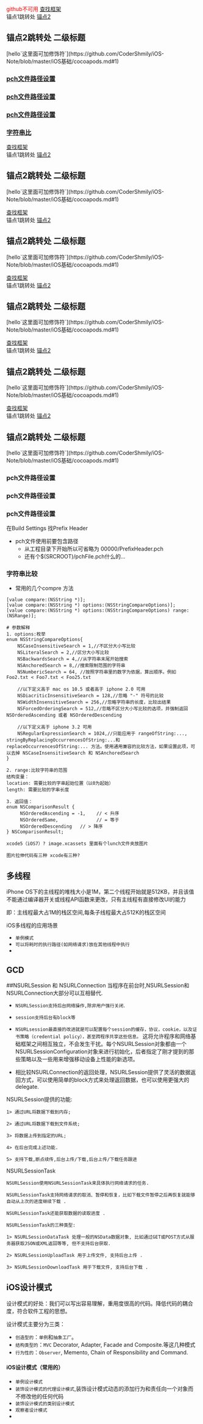<font color=red> github不可用 </font>
<a href="#1">查找框架</a>  
<a name="1">锚点1跳转处</a>
<a href="#2">锚点2</a>  
<h2 id="2">锚点2跳转处 二级标题</h2>
[hello`这里面可加修饰符`](https://github.com/CoderShmily/iOS-Note/blob/master/iOS基础/cocoapods.md#1)


### <a href="#pch文件路径设置">pch文件路径设置</a>
### <a href="#文件路径设置">pch文件路径设置</a>
### <a href="#pch">pch文件路径设置</a>
### <a href="#字符串比较">字符串比</a>


<a href="#1">查找框架</a>  
<a name="1">锚点1跳转处</a>
<a href="#2">锚点2</a>  
<h2 id="2">锚点2跳转处 二级标题</h2>
[hello`这里面可加修饰符`](https://github.com/CoderShmily/iOS-Note/blob/master/iOS基础/cocoapods.md#1)

<a href="#1">查找框架</a>  
<a name="1">锚点1跳转处</a>
<a href="#2">锚点2</a>  
<h2 id="2">锚点2跳转处 二级标题</h2>
[hello`这里面可加修饰符`](https://github.com/CoderShmily/iOS-Note/blob/master/iOS基础/cocoapods.md#1)


<a href="#1">查找框架</a>  
<a name="1">锚点1跳转处</a>
<a href="#2">锚点2</a>  
<h2 id="2">锚点2跳转处 二级标题</h2>
[hello`这里面可加修饰符`](https://github.com/CoderShmily/iOS-Note/blob/master/iOS基础/cocoapods.md#1)


<a href="#1">查找框架</a>  
<a name="1">锚点1跳转处</a>
<a href="#2">锚点2</a>  
<h2 id="2">锚点2跳转处 二级标题</h2>
[hello`这里面可加修饰符`](https://github.com/CoderShmily/iOS-Note/blob/master/iOS基础/cocoapods.md#1)


<a href="#1">查找框架</a>  
<a name="1">锚点1跳转处</a>
<a href="#2">锚点2</a>  
<h2 id="2">锚点2跳转处 二级标题</h2>
[hello`这里面可加修饰符`](https://github.com/CoderShmily/iOS-Note/blob/master/iOS基础/cocoapods.md#1)



### <a name="pch文件路径设置">pch文件路径设置</a>
### <a name="pch">pch文件路径设置</a>
### <a name="文件路径设置">pch文件路径设置</a>
在Build Settings 找Prefix Header
- pch文件使用前要包含路径
    - 从工程目录下开始所以可省略为 00000/PrefixHeader.pch
    - 还有个$(SRCROOT)/pchFile.pch什么的...

### <a name="字符串比较">字符串比较</a> 
- 常用的几个compre 方法

```objc
[value compare:(NSString *)];
[value compare:(NSString *) options:(NSStringCompareOptions)];
[value compare:(NSString *) options:(NSStringCompareOptions) range:(NSRange)];

# 参数解释
1. options:枚举
enum NSStringCompareOptions{
    NSCaseInsensitiveSearch = 1,//不区分大小写比较
    NSLiteralSearch = 2,//区分大小写比较
    NSBackwardsSearch = 4,//从字符串末尾开始搜索
    NSAnchoredSearch = 8,//搜索限制范围的字符串
    NSNumbericSearch = 64, //按照字符串里的数字为依据，算出顺序。例如 Foo2.txt < Foo7.txt < Foo25.txt

    //以下定义高于 mac os 10.5 或者高于 iphone 2.0 可用
    NSDiacriticInsensitiveSearch = 128,//忽略 "-" 符号的比较
    NSWidthInsensitiveSearch = 256,//忽略字符串的长度，比较出结果
    NSForcedOrderingSearch = 512,//忽略不区分大小写比较的选项，并强制返回 NSOrderedAscending 或者 NSOrderedDescending
    
    //以下定义高于 iphone 3.2 可用
    NSRegularExpressionSearch = 1024,//只能应用于 rangeOfString:..., stringByReplacingOccurrencesOfString:...和 replaceOccurrencesOfString:... 方法。使用通用兼容的比较方法，如果设置此项，可以去掉 NSCaseInsensitiveSearch 和 NSAnchoredSearch
}

2. range:比较字符串的范围
结构变量：
location: 需要比较的字串起始位置（以0为起始）
length: 需要比较的字串长度
 
3. 返回值：
enum NSComparisonResult {
     NSOrderedAscending = -1,    // < 升序
     NSOrderedSame,              // = 等于
     NSOrderedDescending   // > 降序
} NSComparisonResult;
```










```objc
xcode5（iOS7）? image.xcassets 里面有个lunch文件夹放图片

图片拉伸代码有三种 xcode有三种?
```

## 多线程
iPhone OS下的主线程的堆栈大小是1M，第二个线程开始就是512KB，并且该值不能通过编译器开关或线程API函数来更改，只有主线程有直接修改UI的能力

即：主线程最大占1M的栈区空间,每条子线程最大占512K的栈区空间

iOS多线程的应用场景
- `单例模式`
- `可以将耗时的执行路径(如网络请求)放在其他线程中执行`
- 

## GCD



 ##NSURLSession 和 NSURLConnection
 当程序在前台时,NSURLSession和NSURLConnection大部分可以互相替代.
 
- `NSURLSession支持后台网络操作,除非用户强行关闭`.

- `session支持后台有block等`

- `NSURLsession最直接的改进就是可以配置每个session的缓存，协议，cookie，以及证书策略（credential policy），甚至跨程序共享这些信息。`
这将允许程序和网络基础框架之间相互独立，不会发生干扰。每个NSURLSession对象都由一个NSURLSessionConfiguration对象来进行初始化，后者指定了刚才提到的那些策略以及一些用来增强移动设备上性能的新选项。

- 相比较NSURLConnection的返回处理，NSURLSession提供了灵活的数据返回方式，可以使用简单的block方式来处理返回数据，也可以使用更强大的delegate.

NSURLSession提供的功能:

    1> 通过URL将数据下载到内存;    

    2> 通过URL将数据下载到文件系统;

    3> 将数据上传到指定的URL;

    4> 在后台完成上述功能.

    5> 支持下载,断点续传,后台上传/下载,后台上传/下载任务跟进
    
NSURLSessionTask

    NSURLSession使用NSURLSessionTask来具体执行网络请求的任务.

    NSURLSessionTask支持网络请求的取消、暂停和恢复，比如下载文件暂停之后再恢复就能够自动从上次的进度继续下载 .

    NSURLSessionTask还能获取数据的读取进度 .

    NSURLSessionTask的三种类型:

    1> NSURLSessionDataTask 处理一般的NSData数据对象, 比如通过GET或POST方式从服务器获取JSON或XML返回等等, 但不支持后台获取.

    2> NSURLSessionUploadTask 用于上传文件, 支持后台上传 .

    3> NSURLSessionDownloadTask 用于下载文件, 支持后台下载 .
    
    
    
## iOS设计模式
设计模式的好处：我们可以写出容易理解，重用度很高的代码。降低代码的耦合度，符合软件工程的思想。

设计模式主要分为三类：
- `创造型的`：`单例`和`抽象工厂`。
- `结构类型的`：`MVC`  Decorator, Adapter, Facade and Composite.等这几种模式
- `行为性的`：`Observer`, Memento, Chain of Responsibility and Command.

#### iOS设计模式（常用的）
- `单例设计模式`
- `装饰设计模式的代理设计模式`,装饰设计模式动态的添加行为和责任向一个对象而不修改他的任何代码
- `装饰设计模式的类别设计模式`
- `观察者设计模式`
- 
